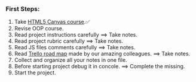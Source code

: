 ### First Steps:
  1. Take [HTML5 Canvas course](https://classroom.udacity.com/courses/ud292).:white_check_mark:
  2. Revise OOP course.
  3. Read project instructions carefully ==> Take notes.
  4. Read project rubric carefully ==> Take notes.
  5. Read JS files comments carefully ==> Take notes.
  6. Read [Trello road map](https://trello.com/invite/b/LhvG0w4X/9e52a4aef1a6e131196d435915bfcf42/fend-help-board) made by our amazing colleagues. ==> Take notes.
  7. Collect and organize all your notes in one file.
  8. Before starting project debug it in concole. ==> Complete the missing.
  9. Start the project.
  

